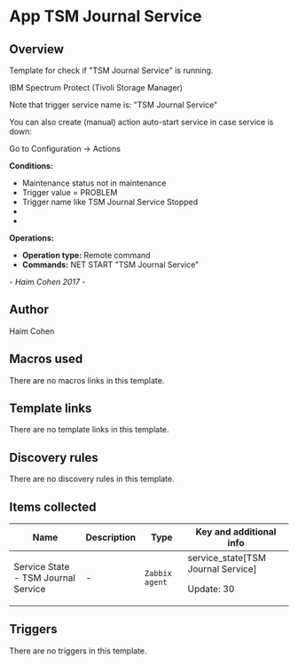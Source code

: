 # App TSM Journal Service

## Overview

Template for check if "TSM Journal Service" is running.


 IBM Spectrum Protect (Tivoli Storage Manager)


Note that trigger service name is: "TSM Journal Service"


 


You can also create (manual) action auto-start service in case service is down:


 


Go to Configuration → Actions


 


**Conditions:**


* Maintenance status not in maintenance
* Trigger value = PROBLEM
* Trigger name like TSM Journal Service Stopped
* 
* 


**Operations:**


* **Operation type:** Remote command
* **Commands:** NET START "TSM Journal Service"


 


*- Haim Cohen 2017 -*



## Author

Haim Cohen

## Macros used

There are no macros links in this template.

## Template links

There are no template links in this template.

## Discovery rules

There are no discovery rules in this template.

## Items collected

|Name|Description|Type|Key and additional info|
|----|-----------|----|----|
|Service State - TSM Journal Service|<p>-</p>|`Zabbix agent`|service_state[TSM Journal Service]<p>Update: 30</p>|
## Triggers

There are no triggers in this template.

